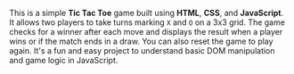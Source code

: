 

This is a simple **Tic Tac Toe** game built using **HTML**, **CSS**, and **JavaScript**. 
It allows two players to take turns marking `X` and `O` on a 3x3 grid.
The game checks for a winner after each move and displays the result when a player wins or if the match ends in a draw. 
You can also reset the game to play again.
It's a fun and easy project to understand basic DOM manipulation and game logic in JavaScript.
